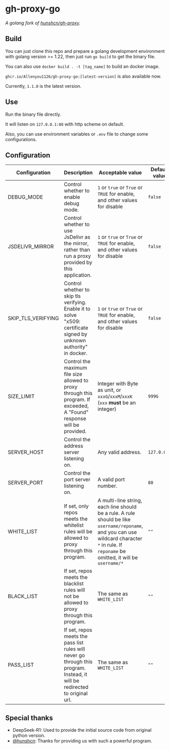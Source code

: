# gh-proxy-go

_A golang fork of [hunshcn/gh-proxy](https://github.com/hunshcn/gh-proxy)._

## Build

You can just clone this repo and prepare a golang development environment with golang version >= 1.22, then just run `go build` to get the binary file.

You can also use `docker build . -t [tag_name]` to build an docker image.

`ghcr.io/Allenyou1126/gh-proxy-go:[latest-version]` is also available now.

Currently, `1.1.0` is the latest version.

## Use

Run the binary file directly.

It will listen on `127.0.0.1:80` with http scheme on default.

Also, you can use environment variables or `.env` file to change some configurations.

## Configuration

| Configuration      | Description                                                                                                                 | Acceptable value                                                                                                                                                                              | Default value |
| ------------------ | --------------------------------------------------------------------------------------------------------------------------- | --------------------------------------------------------------------------------------------------------------------------------------------------------------------------------------------- | ------------- |
| DEBUG_MODE         | Control whether to enable debug mode.                                                                                       | `1` or `true` or `True` or `TRUE` for enable, and other values for disable                                                                                                                    | `false`       |
| JSDELIVR_MIRROR    | Control whether to use JsDelivr as the mirror, rather than run a proxy provided by this application.                        | `1` or `true` or `True` or `TRUE` for enable, and other values for disable                                                                                                                    | `false`       |
| SKIP_TLS_VERIFYING | Control whether to skip tls verifying. Enable it to solve "x509: certificate signed by unknown authority" in docker.        | `1` or `true` or `True` or `TRUE` for enable, and other values for disable                                                                                                                    | `false`       |
| SIZE_LIMIT         | Control the maximum file size allowed to proxy through this program. If exceeded, A "Found" response will be provided.      | Integer with Byte as unit, or `xxxG`/`xxxM`/`xxxK` (`xxx` **must** be an integer)                                                                                                             | `999G`        |
| SERVER_HOST        | Control the address server listening on.                                                                                    | Any valid address.                                                                                                                                                                            | `127.0.0.1`   |
| SERVER_PORT        | Control the port server listening on.                                                                                       | A valid port number.                                                                                                                                                                          | `80`          |
| WHITE_LIST         | If set, only repos meets the whitelist rules will be allowed to proxy through this program.                                 | A multi-line string, each line should be a rule. A rule should be like `username/reponame`, and you can use wildcard character `*` in rule. If `reponame` be omitted, it will be `username/*` | `""`          |
| BLACK_LIST         | If set, repos meets the blacklist rules will not be allowed to proxy through this program.                                  | The same as `WHITE_LIST`                                                                                                                                                                      | `""`          |
| PASS_LIST          | If set, repos meets the pass list rules will never go through this program. Instead, it will be redirected to original url. | The same as `WHITE_LIST`                                                                                                                                                                      | `""`          |

## Special thanks

- DeepSeek-R1: Used to provide the initial source code from original python version.
- [@hunshcn](https://github.com/hunshcn): Thanks for providing us with such a powerful program.
